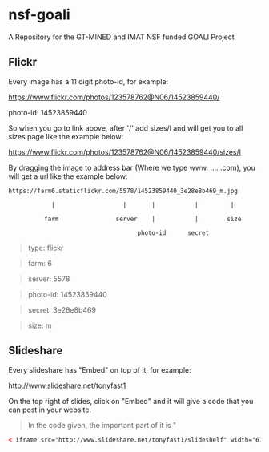 nsf-goali
=========

A Repository for the GT-MINED and IMAT NSF funded GOALI Project

## Flickr

Every image has a 11 digit photo-id, for example:

https://www.flickr.com/photos/123578762@N06/14523859440/

photo-id: 14523859440

So when you go to link above, after '/' add sizes/l and will get you to
all sizes page like the example below:

https://www.flickr.com/photos/123578762@N06/14523859440/sizes/l

By dragging the image to address bar (Where we type www. .... .com), you will
get a url like the example below:

```
https://farm6.staticflickr.com/5578/14523859440_3e28e8b469_m.jpg
       
            |                   |       |           |         |
       
          farm                server    |           |        size
       
                                    photo-id      secret
```
> type: flickr

> farm: 6

> server: 5578

> photo-id: 14523859440

> secret: 3e28e8b469

> size: m

## Slideshare

Every slideshare has "Embed" on top of it, for example:

http://www.slideshare.net/tonyfast1

On the top right of slides, click on "Embed" and it will give a code that you can post in your website.

> In the code given, the important part of it is " 
```html
< iframe src="http://www.slideshare.net/tonyfast1/slideshelf" width="615px" height="470px"> </iframe >
```
